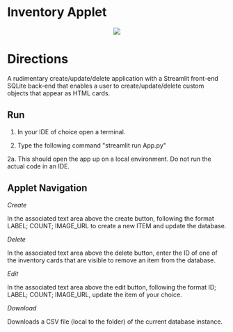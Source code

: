 # Inventory Applet

<center><img src='https://user-images.githubusercontent.com/27745342/168490746-6bd1247a-e0b1-4047-9422-50d6ec75f9de.png'></center>

# Directions
A rudimentary create/update/delete application with a Streamlit front-end SQLite back-end that enables a user to create/update/delete custom objects that appear as HTML cards.

## Run
1. In your IDE of choice open a terminal. 


2. Type the following command "streamlit run App.py"

  2a. This should open the app up on a local environment. Do not run the actual code in an IDE.

## Applet Navigation

*Create*

  In the associated text area above the create button, following the format LABEL; COUNT; IMAGE_URL to create a new ITEM and update the database.

*Delete*

  In the associated text area above the delete button, enter the ID of one of the inventory cards that are visible to remove an item from the database.

*Edit*

  In the associated text area above the edit button, following the format ID; LABEL; COUNT; IMAGE_URL, update the item of your choice.

*Download*

  Downloads a CSV file (local to the folder) of the current database instance.
